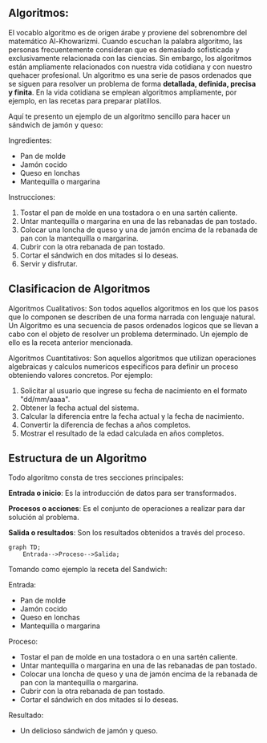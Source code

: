 ## Algoritmos:

El vocablo algoritmo es de origen árabe y proviene del sobrenombre del matemático Al-Khowarizmi. Cuando escuchan la palabra algoritmo,
las personas frecuentemente consideran que es demasiado sofisticada y exclusivamente relacionada con las ciencias. Sin embargo,
los algoritmos están ampliamente relacionados con nuestra vida cotidiana y con nuestro quehacer profesional. Un 
algoritmo es una serie de pasos ordenados que se siguen para resolver un problema de forma **detallada, definida, precisa y finita**.
En la vida cotidiana se emplean algoritmos ampliamente, por ejemplo, en las
recetas para preparar platillos.

Aquí te presento un ejemplo de un algoritmo sencillo para hacer un sándwich de jamón y queso:

Ingredientes:

+ Pan de molde
+ Jamón cocido
+ Queso en lonchas
+ Mantequilla o margarina


Instrucciones:

1. Tostar el pan de molde en una tostadora o en una sartén caliente.
2. Untar mantequilla o margarina en una de las rebanadas de pan tostado.
3. Colocar una loncha de queso y una de jamón encima de la rebanada de pan con la mantequilla o margarina.
4. Cubrir con la otra rebanada de pan tostado.
5. Cortar el sándwich en dos mitades si lo deseas.
6. Servir y disfrutar.

## Clasificacion de Algoritmos

Algoritmos Cualitativos: Son todos aquellos algoritmos en los que los pasos que lo componen se describen de una forma narrada con lenguaje natural.
Un Algoritmo es una secuencia de pasos ordenados logicos que se llevan a cabo con el objeto de resolver un problema determinado. Un ejemplo de ello
es la receta anterior mencionada.

Algoritmos Cuantitativos: Son aquellos algoritmos que utilizan operaciones algebraicas y calculos numericos especificos para definir un proceso obteniendo valores concretos. Por ejemplo:

 1. Solicitar al usuario que ingrese su fecha de nacimiento en el formato "dd/mm/aaaa".
 2. Obtener la fecha actual del sistema.
 3. Calcular la diferencia entre la fecha actual y la fecha de nacimiento.
 4. Convertir la diferencia de fechas a años completos.
 5. Mostrar el resultado de la edad calculada en años completos.

## Estructura de un Algoritmo

Todo algoritmo consta de tres secciones principales:

**Entrada o inicio**: Es la introducción de datos para ser transformados.

**Procesos o acciones**: Es el conjunto de operaciones a realizar para dar
solución al problema.

**Salida o resultados**: Son los resultados obtenidos a través del proceso.
                
```mermaid
graph TD;
    Entrada-->Proceso-->Salida;

```
Tomando como ejemplo la receta del Sandwich:

Entrada:

 + Pan de molde
 + Jamón cocido
 + Queso en lonchas
 + Mantequilla o margarina
 
Proceso:

 + Tostar el pan de molde en una tostadora o en una sartén caliente.
 + Untar mantequilla o margarina en una de las rebanadas de pan tostado.
 + Colocar una loncha de queso y una de jamón encima de la rebanada de pan con la mantequilla o margarina.
 + Cubrir con la otra rebanada de pan tostado.
 + Cortar el sándwich en dos mitades si lo deseas.

Resultado:

 + Un delicioso sándwich de jamón y queso.


